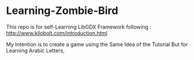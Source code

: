 Learning-Zombie-Bird
====================

This repo is for self-Learning LibGDX Framework following : http://www.kilobolt.com/introduction.html

My Intention is to create a game using the Same Idea of the Tutorial
But for Learning Arabic Letters,

